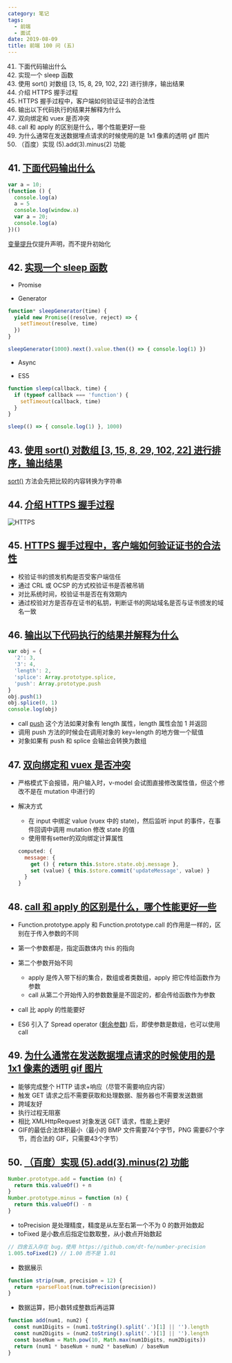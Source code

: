```yaml
---
category: 笔记
tags:
  - 前端
  - 面试
date: 2019-08-09
title: 前端 100 问 (五)
---
```


41. 下面代码输出什么
42. 实现一个 sleep 函数
43. 使用 sort() 对数组 [3, 15, 8, 29, 102, 22] 进行排序，输出结果
44. 介绍 HTTPS 握手过程
45. HTTPS 握手过程中，客户端如何验证证书的合法性
46. 输出以下代码执行的结果并解释为什么
47. 双向绑定和 vuex 是否冲突
48. call 和 apply 的区别是什么，哪个性能更好一些
49. 为什么通常在发送数据埋点请求的时候使用的是 1x1 像素的透明 gif 图片
50. （百度）实现 (5).add(3).minus(2) 功能

<!-- more -->

## 41. [下面代码输出什么](https://github.com/Advanced-Frontend/Daily-Interview-Question/issues/61)

``` js
var a = 10;
(function () {
  console.log(a)
  a = 5
  console.log(window.a)
  var a = 20;
  console.log(a)
})()
```

[变量提升](https://developer.mozilla.org/zh-CN/docs/Glossary/Hoisting)仅提升声明，而不提升初始化

## 42. [实现一个 sleep 函数](https://github.com/Advanced-Frontend/Daily-Interview-Question/issues/63)

* Promise

* Generator

``` js
function* sleepGenerator(time) {
  yield new Promise((resolve, reject) => {
    setTimeout(resolve, time)
  })
}

sleepGenerator(1000).next().value.then(() => { console.log(1) })
```

* Async

* ES5

``` js
function sleep(callback, time) {
  if (typeof callback === 'function') {
    setTimeout(callback, time)
  }
}

sleep(() => { console.log(1) }, 1000)
````

## 43. [使用 sort() 对数组 [3, 15, 8, 29, 102, 22] 进行排序，输出结果](https://github.com/Advanced-Frontend/Daily-Interview-Question/issues/66)

[sort()](https://developer.mozilla.org/zh-CN/docs/Web/JavaScript/Reference/Global_Objects/Array/sort#Description) 方法会先把比较的内容转换为字符串

## 44. [介绍 HTTPS 握手过程](https://github.com/Advanced-Frontend/Daily-Interview-Question/issues/70)

![HTTPS](http://rapheal-wordpress.stor.sinaapp.com/uploads/2015/09/%E4%B8%80%E6%AC%A1%E5%8F%AF%E9%9D%A0%E7%9A%84%E9%80%9A%E4%BF%A1.png)

## 45. [HTTPS 握手过程中，客户端如何验证证书的合法性](https://github.com/Advanced-Frontend/Daily-Interview-Question/issues/74)

* 校验证书的颁发机构是否受客户端信任
* 通过 CRL 或 OCSP 的方式校验证书是否被吊销
* 对比系统时间，校验证书是否在有效期内
* 通过校验对方是否存在证书的私钥，判断证书的网站域名是否与证书颁发的域名一致

## 46. [输出以下代码执行的结果并解释为什么](https://github.com/Advanced-Frontend/Daily-Interview-Question/issues/76)

``` js
var obj = {
  '2': 3,
  '3': 4,
  'length': 2,
  'splice': Array.prototype.splice,
  'push': Array.prototype.push
}
obj.push(1)
obj.splice(0, 1)
console.log(obj)
```

* call [push](https://developer.mozilla.org/zh-CN/docs/Web/JavaScript/Reference/Global_Objects/Array/push#Description) 这个方法如果对象有 length 属性，length 属性会加 1 并返回
* 调用 push 方法的时候会在调用对象的 key=length 的地方做一个赋值
* 对象如果有 push 和 splice 会输出会转换为数组

## 47. [双向绑定和 vuex 是否冲突](https://github.com/Advanced-Frontend/Daily-Interview-Question/issues/81)

* 严格模式下会报错，用户输入时，v-model 会试图直接修改属性值，但这个修改不是在 mutation 中进行的

* 解决方式
  - 在 input 中绑定 value (vuex 中的 state)，然后监听 input 的事件，在事件回调中调用 mutation 修改 state 的值
  - 使用带有setter的双向绑定计算属性

  ``` js
  computed: {
    message: {
      get () { return this.$store.state.obj.message },
      set (value) { this.$store.commit('updateMessage', value) } 
    }
  }
  ```

## 48. [call 和 apply 的区别是什么，哪个性能更好一些](https://github.com/Advanced-Frontend/Daily-Interview-Question/issues/84)

* Function.prototype.apply 和 Function.prototype.call 的作用是一样的，区别在于传入参数的不同
* 第一个参数都是，指定函数体内 this 的指向
* 第二个参数开始不同
  - apply 是传入带下标的集合，数组或者类数组，apply 把它传给函数作为参数
  - call 从第二个开始传入的参数数量是不固定的，都会传给函数作为参数
* call 比 apply 的性能要好

* ES6 引入了 Spread operator ([剩余参数](https://developer.mozilla.org/zh-CN/docs/Web/JavaScript/Reference/Functions/Rest_parameters)) 后，即使参数是数组，也可以使用 call

## 49. [为什么通常在发送数据埋点请求的时候使用的是 1x1 像素的透明 gif 图片](https://github.com/Advanced-Frontend/Daily-Interview-Question/issues/87)

* 能够完成整个 HTTP 请求+响应（尽管不需要响应内容）
* 触发 GET 请求之后不需要获取和处理数据、服务器也不需要发送数据
* 跨域友好
* 执行过程无阻塞
* 相比 XMLHttpRequest 对象发送 GET 请求，性能上更好
* GIF的最低合法体积最小（最小的 BMP 文件需要74个字节，PNG 需要67个字节，而合法的 GIF，只需要43个字节）

## 50. [（百度）实现 (5).add(3).minus(2) 功能](https://github.com/Advanced-Frontend/Daily-Interview-Question/issues/88)

``` js
Number.prototype.add = function (n) {
  return this.valueOf() + n
}
Number.prototype.minus = function (n) {
  return this.valueOf() - n
}
```

* toPrecision 是处理精度，精度是从左至右第一个不为 0 的数开始数起
* toFixed 是小数点后指定位数取整，从小数点开始数起

``` js
// 四舍五入存在 bug，使用 https://github.com/dt-fe/number-precision
1.005.toFixed(2) // 1.00 而不是 1.01
```

* 数据展示

``` js
function strip(num, precision = 12) {
  return +parseFloat(num.toPrecision(precision))
}
```

* 数据运算，把小数转成整数后再运算

``` js
function add(num1, num2) {
  const num1Digits = (num1.toString().split('.')[1] || '').length
  const num2Digits = (num2.toString().split('.')[1] || '').length
  const baseNum = Math.pow(10, Math.max(num1Digits, num2Digits))
  return (num1 * baseNum + num2 * baseNum) / baseNum
}
```
